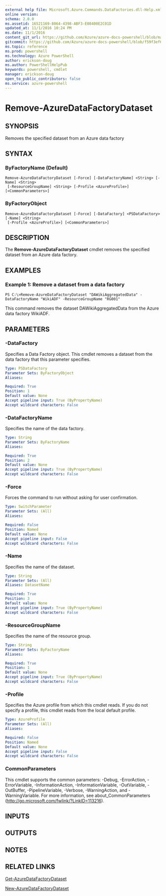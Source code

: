 ```yaml
---
external help file: Microsoft.Azure.Commands.DataFactories.dll-Help.xml
online version: 
schema: 2.0.0
ms.assetid: 16521169-8064-4398-ABF3-E08400E2C01D
updated_at: 11/1/2016 10:24 PM
ms.date: 11/1/2016
content_git_url: https://github.com/Azure/azure-docs-powershell/blob/master/azureps-cmdlets-docs/ResourceManager/AzureRM.DataFactories/v0.9.8/Remove-AzureDataFactoryDataset.md
gitcommit: https://github.com/Azure/azure-docs-powershell/blob/f59f3ef60bc592383812213e69fd77ba950759ed/azureps-cmdlets-docs/ResourceManager/AzureRM.DataFactories/v0.9.8/Remove-AzureDataFactoryDataset.md
ms.topic: reference
ms.prod: powershell
ms.technology: Azure PowerShell
author: erickson-doug
ms.author: PowerShellHelpPub
keywords: powershell, cmdlet
manager: erickson-doug
open_to_public_contributors: false
ms.service: azure-powershell
---
```


# Remove-AzureDataFactoryDataset

## SYNOPSIS
Removes the specified dataset from an Azure data factory

## SYNTAX

### ByFactoryName (Default)
```
Remove-AzureDataFactoryDataset [-Force] [-DataFactoryName] <String> [-Name] <String>
 [-ResourceGroupName] <String> [-Profile <AzureProfile>] [<CommonParameters>]
```

### ByFactoryObject
```
Remove-AzureDataFactoryDataset [-Force] [-DataFactory] <PSDataFactory> [-Name] <String>
 [-Profile <AzureProfile>] [<CommonParameters>]
```

## DESCRIPTION
The **Remove-AzureDataFactoryDataset** cmdlet removes the specified dataset from an Azure data factory.

## EXAMPLES

### Example 1: Remove a dataset from a data factory
```
PS C:\>Remove-AzureDataFactoryDataset "DAWikiAggregatedData" -DataFactoryName "WikiADF" -ResourceGroupName "RG001"
```

This command removes the dataset DAWikiAggregatedData from the Azure data factory WikiADF.

## PARAMETERS

### -DataFactory
Specifies a Data Factory object.
This cmdlet removes a dataset from the data factory that this parameter specifies.

```yaml
Type: PSDataFactory
Parameter Sets: ByFactoryObject
Aliases: 

Required: True
Position: 1
Default value: None
Accept pipeline input: True (ByPropertyName)
Accept wildcard characters: False
```

### -DataFactoryName
Specifies the name of the data factory.

```yaml
Type: String
Parameter Sets: ByFactoryName
Aliases: 

Required: True
Position: 2
Default value: None
Accept pipeline input: True (ByPropertyName)
Accept wildcard characters: False
```

### -Force
Forces the command to run without asking for user confirmation.

```yaml
Type: SwitchParameter
Parameter Sets: (All)
Aliases: 

Required: False
Position: Named
Default value: None
Accept pipeline input: False
Accept wildcard characters: False
```

### -Name
Specifies the name of the dataset.

```yaml
Type: String
Parameter Sets: (All)
Aliases: DatasetName

Required: True
Position: 3
Default value: None
Accept pipeline input: True (ByPropertyName)
Accept wildcard characters: False
```

### -ResourceGroupName
Specifies the name of the resource group.

```yaml
Type: String
Parameter Sets: ByFactoryName
Aliases: 

Required: True
Position: 1
Default value: None
Accept pipeline input: True (ByPropertyName)
Accept wildcard characters: False
```

### -Profile
Specifies the Azure profile from which this cmdlet reads.
If you do not specify a profile, this cmdlet reads from the local default profile.

```yaml
Type: AzureProfile
Parameter Sets: (All)
Aliases: 

Required: False
Position: Named
Default value: None
Accept pipeline input: False
Accept wildcard characters: False
```

### CommonParameters
This cmdlet supports the common parameters: -Debug, -ErrorAction, -ErrorVariable, -InformationAction, -InformationVariable, -OutVariable, -OutBuffer, -PipelineVariable, -Verbose, -WarningAction, and -WarningVariable. For more information, see about_CommonParameters (http://go.microsoft.com/fwlink/?LinkID=113216).

## INPUTS

## OUTPUTS

## NOTES

## RELATED LINKS

[Get-AzureDataFactoryDataset](xref:ResourceManager/AzureRM.DataFactories/v0.9.8/Get-AzureDataFactoryDataset.md)

[New-AzureDataFactoryDataset](xref:ResourceManager/AzureRM.DataFactories/v0.9.8/New-AzureDataFactoryDataset.md)


